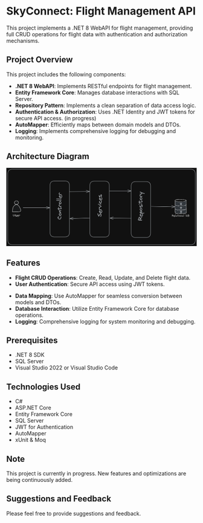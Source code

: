 # SkyConnect: Flight Management API

This project implements a .NET 8 WebAPI for flight management, providing full CRUD operations for flight data with authentication and authorization mechanisms.

## Project Overview

This project includes the following components:

- **.NET 8 WebAPI**: Implements RESTful endpoints for flight management.
- **Entity Framework Core**: Manages database interactions with SQL Server.
- **Repository Pattern**: Implements a clean separation of data access logic.
- **Authentication & Authorization**: Uses .NET Identity and JWT tokens for secure API access. (in progress)
- **AutoMapper**: Efficiently maps between domain models and DTOs.
- **Logging**: Implements comprehensive logging for debugging and monitoring.

## Architecture Diagram
![Architecture Diagram](architecture.png)

## Features

- **Flight CRUD Operations**: Create, Read, Update, and Delete flight data.
- **User Authentication**: Secure API access using JWT tokens.
<!--- **Role-based Authorization**: Control access to API endpoints based on user roles.-->
- **Data Mapping**: Use AutoMapper for seamless conversion between models and DTOs.
- **Database Interaction**: Utilize Entity Framework Core for database operations.
- **Logging**: Comprehensive logging for system monitoring and debugging.

## Prerequisites

- .NET 8 SDK
- SQL Server
- Visual Studio 2022 or Visual Studio Code

## Technologies Used

- C#
- ASP.NET Core
- Entity Framework Core
- SQL Server
- JWT for Authentication
- AutoMapper
- xUnit & Moq

## Note

This project is currently in progress. New features and optimizations are being continuously added.

## Suggestions and Feedback

Please feel free to provide suggestions and feedback.
